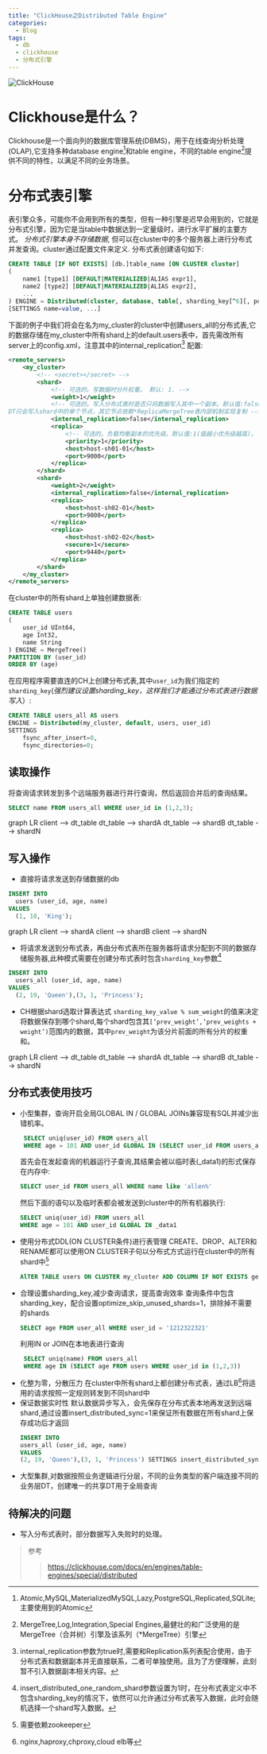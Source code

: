 ```yaml
---
title: "ClickHouse之Distributed Table Engine"
categories:
  - Blog
tags:
  - db
  - clickhouse
  - 分布式引擎
---
```

![ClickHouse](/assets/images/clickhouse-logo.jpeg "ch")
# Clickhouse是什么？
Clickhouse是一个面向列的数据库管理系统(DBMS)，用于在线查询分析处理(OLAP),它支持多种database engine[^4]和table engine，不同的table engine[^5]提供不同的特性，以满足不同的业务场景。

# 分布式表引擎
表引擎众多，可能你不会用到所有的类型，但有一种引擎是迟早会用到的，它就是分布式引擎，因为它是当table中数据达到一定量级时，进行水平扩展的主要方式。
*分布式引擎本身不存储数据*, 但可以在cluster中的多个服务器上进行分布式并发查询。cluster通过配置文件来定义.
分布式表创建语句如下:
```sql
CREATE TABLE [IF NOT EXISTS] [db.]table_name [ON CLUSTER cluster]
(
    name1 [type1] [DEFAULT|MATERIALIZED|ALIAS expr1],
    name2 [type2] [DEFAULT|MATERIALIZED|ALIAS expr2],
    ...
) ENGINE = Distributed(cluster, database, table[, sharding_key[^6][, policy_name]])
[SETTINGS name=value, ...]
```

下面的例子中我们将会在名为my_cluster的cluster中创建users_all的分布式表,它的数据存储在my_cluster中所有shard上的default.users表中，首先需改所有server上的config.xml，注意其中的internal_replication[^1] 配置:
```xml
<remote_servers>
    <my_cluster>
        <!-- <secret></secret> -->
        <shard>
            <!-- 可选的。写数据时分片权重。 默认: 1. -->
            <weight>1</weight>
            <!-- 可选的。写入分布式表时是否只将数据写入其中一个副本。默认值:false(将数据写入所有副本),设置为ture时，
DT只会写入shard中的单个节点，其它节点依赖*ReplicaMergeTree表内部机制实现复制 -->
            <internal_replication>false</internal_replication>
            <replica>
                <!-- 可选的。负载均衡副本的优先级。默认值:1(值越小优先级越高)。 -->
                <priority>1</priority>
                <host>host-sh01-01</host>
                <port>9000</port>
            </replica>
        </shard>
        <shard>
            <weight>2</weight>
            <internal_replication>false</internal_replication>
            <replica>
                <host>host-sh02-01</host>
                <port>9000</port>
            </replica>
            <replica>
                <host>host-sh02-02</host>
                <secure>1</secure>
                <port>9440</port>
            </replica>
        </shard>
    </my_cluster>
</remote_servers>
```
在cluster中的所有shard上单独创建数据表:
```sql
CREATE TABLE users
(
    user_id UInt64,
    age Int32,
    name String
) ENGINE = MergeTree()
PARTITION BY (user_id)
ORDER BY (age)

```
在应用程序需要直连的CH上创建分布式表,其中`user_id`为我们指定的`sharding_key`(*强烈建议设置sharding_key，这样我们才能通过分布式表进行数据写入*）:
```sql
CREATE TABLE users_all AS users
ENGINE = Distributed(my_cluster, default, users, user_id)
SETTINGS
    fsync_after_insert=0,
    fsync_directories=0;
```
## 读取操作
将查询请求转发到多个远端服务器进行并行查询，然后返回合并后的查询结果。
```sql
SELECT name FROM users_all WHERE user_id in (1,2,3);
```
<div class="mermaid">
graph LR
  client --> dt_table
  dt_table --> shardA
  dt_table --> shardB
  dt_table --> shardN
</div>

## 写入操作
- 直接将请求发送到存储数据的db
```sql
INSERT INTO
  users (user_id, age, name)
VALUES
  (1, 18, 'King');
```
<div class="mermaid">
graph LR
  client --> shardA
  client --> shardB
  client --> shardN  
</div>
  
- 将请求发送到分布式表，再由分布式表所在服务器将请求分配到不同的数据存储服务器,此种模式需要在创建分布式表时包含`sharding_key`参数[^2]
```sql
INSERT INTO
  users_all (user_id, age, name)
VALUES
  (2, 19, 'Queen'),(3, 1, 'Princess');
```
  - CH根据shard选取计算表达式 `sharding_key_value % sum_weight`的值来决定将数据保存到哪个shard,每个shard包含其`[’prev_weight’,’prev_weights + weight’)`范围内的数据，其中`prev_weight`为该分片前面的所有分片的权重和。
<div class="mermaid">
graph LR
  client --> dt_table
  dt_table --> shardA
  dt_table --> shardB
  dt_table --> shardN
</div>

## 分布式表使用技巧
- 小型集群，查询开启全局GLOBAL IN / GLOBAL JOINs兼容现有SQL并减少出错机率。
  ```sql
   SELECT uniq(user_id) FROM users_all 
   WHERE age = 101 AND user_id GLOBAL IN (SELECT user_id FROM users_all WHERE name like 'allen%')
  ``` 
  首先会在发起查询的机器运行子查询,其结果会被以临时表(_data1)的形式保存在内存中:
  ```sql
  SELECT user_id FROM users_all WHERE name like 'allen%' 
  ```
  然后下面的语句以及临时表都会被发送到cluster中的所有机器执行:
  ```sql
  SELECT uniq(user_id) FROM users_all 
  WHERE age = 101 AND user_id GLOBAL IN _data1
  ```
- 使用分布式DDL(ON CLUSTER条件)进行表管理
  CREATE、DROP、ALTER和RENAME都可以使用ON CLUSTER子句以分布式方式运行在cluster中的所有shard中[^7]
  ```sql
  AlTER TABLE users ON CLUSTER my_cluster ADD COLUMN IF NOT EXISTS gender String AFTER user_id
  ```
- 合理设置sharding_key,减少查询请求，提高查询效率
  查询条件中包含sharding_key，配合设置optimize_skip_unused_shards=1，排除掉不需要的shards
  ```sql
  SELECT age FROM user_all WHERE user_id = '1212322321'
  ```
  利用IN or JOIN在本地表进行查询
  ```sql
   SELECT uniq(name) FROM users_all 
   WHERE age IN (SELECT age FROM users WHERE user_id in (1,2,3))
  ```
- 化整为零，分散压力
  在cluster中所有shard上都创建分布式表，通过LB[^3]将适用的请求按照一定规则转发到不同shard中
- 保证数据实时性
  默认数据异步写入，会先保存在分布式表本地再发送到远端shard,通过设置insert_distributed_sync=1来保证所有数据在所有shard上保存成功后才返回
  ```sql
  INSERT INTO
  users_all (user_id, age, name)
  VALUES
  (2, 19, 'Queen'),(3, 1, 'Princess') SETTINGS insert_distributed_sync=1;
  ```
-  大型集群,对数据按照业务逻辑进行分层，不同的业务类型的客户端连接不同的业务层DT，创建唯一的共享DT用于全局查询
## 待解决的问题
- 写入分布式表时，部分数据写入失败时的处理。

> 参考
> > https://clickhouse.com/docs/en/engines/table-engines/special/distributed

[^1]: internal_replication参数为true时,需要和Replication系列表配合使用，由于分布式表和数据副本并无直接联系，二者可单独使用。且为了方便理解，此刻暂不引入数据副本相关内容。
[^2]: insert_distributed_one_random_shard参数设置为1时，在分布式表定义中不包含sharding_key的情况下，依然可以允许通过分布式表写入数据，此时会随机选择一个shard写入数据。
[^3]: nginx,haproxy,chproxy,cloud elb等
[^4]: Atomic,MySQL,MaterializedMySQL,Lazy,PostgreSQL,Replicated,SQLite;主要使用到的Atomic
[^5]: MergeTree,Log,Integration,Special Engines,最健壮的和广泛使用的是MergeTree（合并树）引擎及该系列（*MergeTree）引擎
[^6]: sharding_key必须是整型类型的字段或者返回整数类型的表达式，因为它会被用于计算数据应该写入哪个shard
[^7]: 需要依赖zookeeper
<script src="{{ "/assets/js/mermaid.min.js" | relative_url }}"></script>
